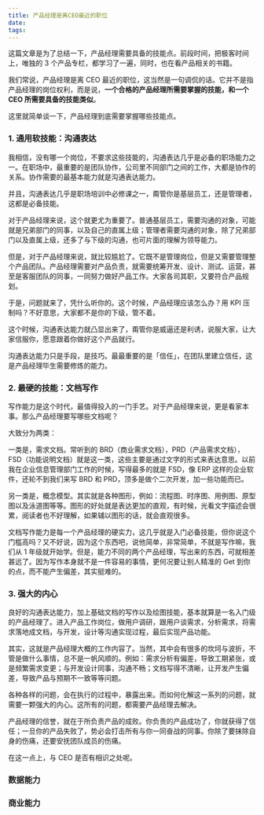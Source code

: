 ```yaml
---
title: 产品经理是离CEO最近的职位
date: 
tags: 
---
```


这篇文章是为了总结一下，产品经理需要具备的技能点。前段时间，把极客时间上，唯独的 3 个产品专栏，都学习了一遍，同时，也在看产品相关的书籍。

我们常说，产品经理是离 CEO 最近的职位，这当然是一句调侃的话。它并不是指产品经理的岗位权利，而是说，**一个合格的产品经理所需要掌握的技能，和一个 CEO 所需要具备的技能类似**。

这里就简单谈一下，产品经理到底需要掌握哪些技能点。

### 1. 通用软技能：沟通表达
我相信，没有哪一个岗位，不要求这些技能的，沟通表达几乎是必备的职场能力之一。在职场中，最重要的是团队协作，公司里不同部门之间的工作，大都是协作的关系。协作需要的最基本能力就是沟通表达能力。

并且，沟通表达几乎是职场培训中必修课之一，甭管你是基层员工，还是管理者，这都是必备技能。

对于产品经理来说，这个就更尤为重要了。普通基层员工，需要沟通的对象，可能就是兄弟部门的同事，以及自己的直属上级；管理者需要沟通的对象，除了兄弟部门以及直属上级，还多了与下级的沟通，也可片面的理解为领导能力。

但是，对于产品经理来说，就比较尴尬了。它既不是管理岗位，但是又需要管理整个产品团队。产品经理需要对产品负责，就需要统筹开发、设计、测试、运营，甚至是客服团队的同事，一同努力做好产品工作。大家各司其职，又要符合产品规划。

于是，问题就来了，凭什么听你的。这个时候，产品经理应该怎么办？用 KPI 压制吗？不好意思，大家都不是你的下级，管不着。

这个时候，沟通表达能力就凸显出来了，甭管你是威逼还是利诱，说服大家，让大家信服你，愿意跟着你做好这个产品就行。

沟通表达能力只是手段，是技巧。最最重要的是「信任」，在团队里建立信任，这是产品经理毕生需要修炼的能力。

### 2. 最硬的技能：文档写作
写作能力是这个时代，最值得投入的一门手艺。对于产品经理来说，更是看家本事。那么产品经理要写哪些文档呢？

大致分为两类：

一类是，需求文档。常听到的 BRD（商业需求文档），PRD（产品需求文档），FSD（功能说明文档）就是这一类，这些主要是通过文字的形式来表达意思。以前我在企业信息管理部门工作的时候，写得最多的就是 FSD，像 ERP 这样的企业软件，还轮不到我们来写 BRD 和 PRD，顶多是做个二次开发，加一些功能而已。

另一类是，概念模型。其实就是各种图形，例如：流程图、时序图、用例图、原型图以及泳道图等等。图形的好处就是表达更加的直观，有时候，光看文字描述会很累，阅读者也不好理解，如果辅以图形的话，就会直观很多。

文档写作能力是每一个产品经理的硬实力，这几乎就是入门必备技能，但你说这个门槛高吗？又不好说，因为这个东西吧，说他简单，非常简单，不就是写作嘛，我们从 1 年级就开始学。但是，能力不同的两个产品经理，写出来的东西，可就相差甚远了。因为写作本身就不是一件容易的事情，更何况要让别人精准的 Get 到你的点，而不能产生偏差，其实挺难的。

### 3. 强大的内心
良好的沟通表达能力，加上基础文档的写作以及绘图技能，基本就算是一名入门级的产品经理了。进入产品工作岗位，做用户调研，跟用户谈需求，分析需求，将需求落地成文档，与开发，设计等沟通实现过程，最后实现产品功能。

其实，这就是产品经理大概的工作内容了。当然，其中会有很多的坎坷与波折，不管是做什么事情，总不是一帆风顺的。例如：需求分析有偏差，导致工期紧张，或是频繁需求变更；与开发设计同事，沟通不畅；文档写得不清晰，让开发产生偏差，导致产品与预期不一致等等问题。

各种各样的问题，会在执行的过程中，暴露出来。而如何化解这一系列的问题，就需要一颗强大的内心。这所有的问题，都需要产品经理去解决。

产品经理的信誉，就在于所负责产品的成败。你负责的产品成功了，你就获得了信任；一旦你的产品失败了，势必会打击所有与你一同奋战的同事。你除了要抹除自身的伤痛，还要安抚团队成员的伤痛。

在这一点上，与 CEO 是否有相识之处呢。


### 数据能力

### 商业能力
